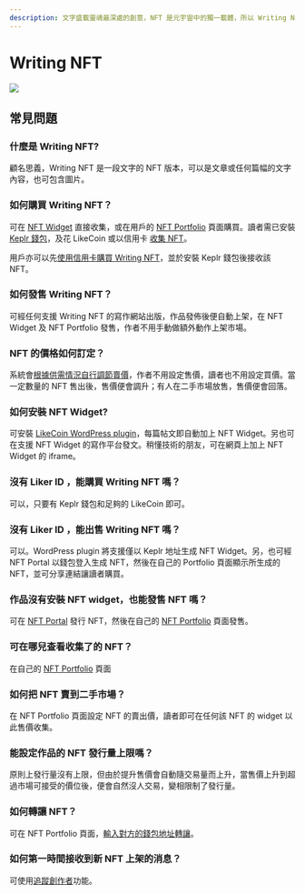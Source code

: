 ```yaml
---
description: 文字盛載靈魂最深處的創意，NFT 是元宇宙中的獨一載體，所以 Writing NFT 就是人類故事獨一無異的刋物。
---
```


# Writing NFT

![](../../.gitbook/assets/likecoin\_ad115\_writingnft\_b-01.jpeg)

## 常見問題

### 什麼是 Writing NFT?

顧名思義，Writing NFT 是一段文字的 NFT 版本，可以是文章或任何篇幅的文字內容，也可包含圖片。

### 如何購買 Writing NFT？

可在 [NFT Widget](nft-widget.md) 直接收集，或在用戶的 [NFT Portfolio](nft-portfolio.md) 頁面購買。讀者需已安裝 [Keplr 錢包](../wallet/keplr/)，及花 LikeCoin 或以信用卡 [收集 NFT](collect-writing-nft.md)。

用戶亦可以先[使用信用卡購買 Writing NFT](collect-writing-nft.md)，並於安裝 Keplr 錢包後接收該 NFT。

### 如何發售 Writing NFT？

可經任何支援 Writing NFT 的寫作網站出版，作品發佈後便自動上架，在 NFT Widget 及 NFT Portfolio 發售，作者不用手動做額外動作上架市場。

### NFT 的價格如何訂定？

系統會[根據供需情況自行調節賣價](dynamic-pricing.md)，作者不用設定售價，讀者也不用設定買價。當一定數量的 NFT 售出後，售價便會調升；有人在二手市場放售，售價便會回落。

### 如何安裝 NFT Widget?

可安裝 [LikeCoin WordPress plugin](writing-nft-wordpress-plugin.md)，每篇帖文即自動加上 NFT Widget。另也可在支援 NFT Widget 的寫作平台發文。稍懂技術的朋友，可在網頁上加上 NFT Widget 的 iframe。

### 沒有 Liker ID ，能購買 Writing NFT 嗎？

可以，只要有 Keplr 錢包和足夠的 LikeCoin 即可。

### 沒有 Liker ID ，能出售 Writing NFT 嗎？

可以。WordPress plugin 將支援僅以 Keplr 地址生成 NFT Widget。另，也可經 NFT Portal 以錢包登入生成 NFT，然後在自己的 Portfolio 頁面顯示所生成的 NFT，並可分享連結讓讀者購買。

### 作品沒有安裝 NFT widget，也能發售 NFT 嗎？

可在 [NFT Portal](nft-portal.md) 發行 NFT，然後在自己的 [NFT Portfolio](nft-portfolio.md) 頁面發售。

### 可在哪兒查看收集了的 NFT？

在自己的 [NFT Portfolio](nft-portfolio.md) 頁面

### 如何把 NFT 賣到二手市場？

在 NFT Portfolio 頁面設定 NFT 的賣出價，讀者即可在任何該 NFT 的 widget 以此售價收集。

### 能設定作品的 NFT 發行量上限嗎？

原則上發行量沒有上限，但由於提升售價會自動隨交易量而上升，當售價上升到超過市場可接受的價位後，便會自然沒人交易，變相限制了發行量。

### 如何轉讓 NFT？

可在 NFT Portfolio 頁面，[輸入對方的錢包地址轉讓](transfer-writing-nft.md)。

### 如何第一時間接收到新 NFT 上架的消息？

可使用[追蹤創作者](subscribe-to-the-creator.md)功能。
